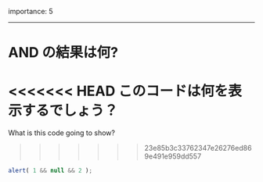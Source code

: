 importance: 5

---

# AND の結果は何?

<<<<<<< HEAD
このコードは何を表示するでしょう？
=======
What is this code going to show?
>>>>>>> 23e85b3c33762347e26276ed869e491e959dd557

```js
alert( 1 && null && 2 );
```
